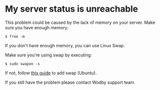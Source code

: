 # My server status is unreachable

This problem could be caused by the lack of memory on your server. Make sure you have enough memory:

```
$ free -m
```

If you don't have enough memory, you can use Linux Swap.

Make sure you're using swap by executing:
```
$ sudo swapon -s
```
If not, follow <a href="https://www.digitalocean.com/community/tutorials/how-to-add-swap-on-ubuntu-12-04" target="_blank">this guide</a> to add swap (Ubuntu).

If you still have the problem please contact Wodby support team.
